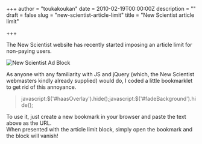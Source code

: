 +++
author = "toukakoukan"
date = 2010-02-19T00:00:00Z
description = ""
draft = false
slug = "new-scientist-article-limit"
title = "New Scientist article limit"

+++

The New Scientist website has recently started imposing an article limit for non-paying users.

![New Scientist Ad Block](http://imgur.com/H0uXA.jpg "New Scientist Ad Block")

As anyone with any familiarity with JS and jQuery (which, the New Scientist webmasters kindly already supplied) would do, I coded a little bookmarklet to get rid of this annoyance.

> javascript:$('#haasOverlay').hide();javascript:$('#fadeBackground').hide();

To use it, just create a new bookmark in your browser and paste the text above as the URL.  
 When presented with the article limit block, simply open the bookmark and the block will vanish!

